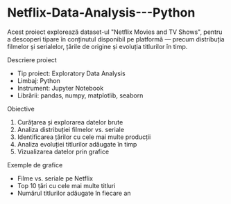 # Netflix-Data-Analysis---Python

Acest proiect explorează dataset-ul "Netflix Movies and TV Shows", pentru a descoperi tipare în conținutul disponibil pe platformă — precum distribuția filmelor și serialelor, țările de origine și evoluția titlurilor în timp.

Descriere proiect
- Tip proiect: Exploratory Data Analysis
- Limbaj: Python  
- Instrument: Jupyter Notebook  
- Librării: pandas, numpy, matplotlib, seaborn  

 Obiective
1. Curățarea și explorarea datelor brute
2. Analiza distribuției filmelor vs. seriale  
3. Identificarea țărilor cu cele mai multe producții  
4. Analiza evoluției titlurilor adăugate în timp  
5. Vizualizarea datelor prin grafice 

Exemple de grafice
- Filme vs. seriale pe Netflix  
- Top 10 țări cu cele mai multe titluri  
- Numărul titlurilor adăugate în fiecare an  
